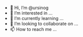 - 👋 Hi, I’m @ursinog
- 👀 I’m interested in ...
- 🌱 I’m currently learning ...
- 💞️ I’m looking to collaborate on ...
- 📫 How to reach me ...

<!---
ursinog/ursinog is a ✨ special ✨ repository because its `README.md` (this file) appears on your GitHub profile.
You can click the Preview link to take a look at your changes.
--->
